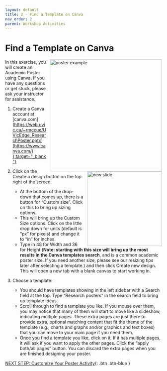 ```yaml
---
layout: default
title: 2 - Find a Template on Canva
nav_order: 2
parent: Workshop Activities
---
```


# Find a Template on Canva

<img src="images/act-1/0.png" alt="poster example" style="float:right;width:360px;margin-left:10px;">

In this exercise, you will create an Academic Poster using Canva. If you have any questions or get stuck, please ask your instructor for assistance. 

1.  Create a Canva account at 
[canva.com](https://web.uvic.ca/~rmccue/UVicEdge_ResearchPoster.pptx](https://www.canva.com/){:target="_blank"}

    <img src="images/act-1/1.png" alt="new slide" style="float:right;width:240px;margin-left:10px;">

2.  Click on the Create a design button on the top right of the screen.
    - At the bottom of the drop-down that comes up, there is a button for “Custom size”. Click on this to bring up sizing options.
    - This will bring up the Custom Size options. Click on the little drop down for units (default is “px” for pixels) and change it to “in” for inches.
    - Type in 48 for Width and 36 for Height (**Note: starting with this size will bring up the most results in the Canva templates search**, and is a common academic poster size. If you need another size, please see our resizing tips later after selecting a template.) and then click Create new design. This will open a new tab with a blank canvas to start working in. 

3. Choose a template:
   - You should have templates showing in the left sidebar with a Search field at the top. Type “Research posters” in the search field to bring up template ideas. 
   - Scroll through to find a template you like. If you mouse over them, you may notice that many of them will start to move like a slideshow, indicating multiple pages. These extra pages are just there to provide extra, optional matching content that fit the theme of the template (e.g., charts and graphs and/or graphics and text boxes) that you can move to your main page if you need them. 
    - Once you find a template you like, click on it. If it has multiple pages, it will ask if you want to apply the other pages. Click the “apply both/all pages” button. You can discard the extra pages when you are finished designing your poster. 

   

[NEXT STEP: Customize Your Poster Activity](act-2.html){: .btn .btn-blue }
